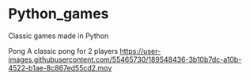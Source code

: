 # Python_games
Classic games made in Python

Pong
A classic pong for 2 players 
https://user-images.githubusercontent.com/55465730/189548436-3b10b7dc-a10b-4522-b1ae-8c867ed55cd2.mov

